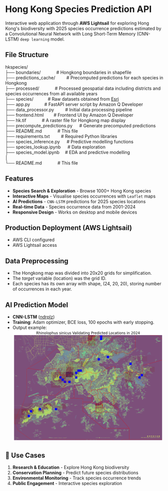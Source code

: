 # Hong Kong Species Prediction API
Interactive web application through **AWS Lightsail** for exploring Hong Kong's biodiversity with 2025 species occurrence predictions estimated by a Convolutional Neural Network with Long Short-Term Memory (CNN-LSTM) `deep learning` model.

## File Structure
hkspecies/  
├── boundaries/ &emsp;&emsp;&emsp; # Hongkong boundaries in shapefile  
├── predictions_cache/ &emsp;&emsp; # Precomputed predictions for each species in Hongkong  
├── processed/ &emsp;&emsp;&emsp; # Processed geospatial data including districts and species occurrences from all available years  
├── species/ &emsp;&emsp;&emsp;# Raw datasets obtained from [Esri](https://opendata.esrichina.hk/maps/esrihk::occurrence-data-of-hong-kong-species/about)  
├── app.py &emsp;&emsp;&emsp;# FastAPI server script by Amazon Q Developer  
├── data_processor.py &emsp;&emsp; # Initial data processing pipeline  
├── frontend.html &emsp;&emsp;# Frontend UI by Amazon Q Developer  
├── hk.tif &emsp;&emsp;&emsp; # A raster file for Hongkong map display  
├── precompute_predictions.py &emsp; # Generate precomputed predictions  
├── README.md &emsp;&emsp;&emsp; # This file  
├── requirements.txt &emsp;&emsp; # Required Python libraries  
├── species_inference.py &emsp; # Predictive modelling functions  
├── species_lookup.ipynb &emsp; # Data exploration  
├── species_model.ipynb &emsp;# EDA and predictive modelling  
│    
└── README.md &emsp;&emsp;&emsp; # This file  

## Features
- **Species Search & Exploration** - Browse 1000+ Hong Kong species
- **Interactive Maps** - Visualise species occurrences with `Leaflet` maps
- **AI Predictions** - `CNN-LSTM` predictions for 2025 species locations
- **Real-time Data** - Species occurrence data from 2001-2024
- **Responsive Design** - Works on desktop and mobile devices

## Production Deployment (AWS Lightsail)
- AWS CLI configured
- AWS Lightsail access

## Data Preprocessing
- The Hongkong map was divided into 20x20 grids for simplification.
- The *target* variable (location) was the grid ID.
- Each species has its own array with shape, (24, 20, 20), storing number of occurrences in each year.

## AI Prediction Model
- **CNN-LSTM** ([ndrplz](https://github.com/ndrplz/ConvLSTM_pytorch))
- **Training**: Adam optimizer, BCE loss, 100 epochs with early stopping.
- Output example:
![Predicted locations with actual occurrences](./image/output.png)

## 🎯 Use Cases
1. **Research & Education** - Explore Hong Kong biodiversity
2. **Conservation Planning** - Predict future species distributions
3. **Environmental Monitoring** - Track species occurrence trends
4. **Public Engagement** - Interactive species exploration
